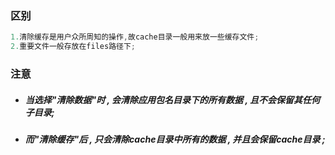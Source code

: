 ### 区别

```java
1.清除缓存是用户众所周知的操作,故cache目录一般用来放一些缓存文件;
2.重要文件一般存放在files路径下;
```

### 注意

* ##### 当选择"清除数据"时 , 会清除应用包名目录下的所有数据 , 且不会保留其任何子目录;
* ##### 而"清除缓存"后 , 只会清除cache目录中所有的数据 , 并且会保留cache目录 ;



